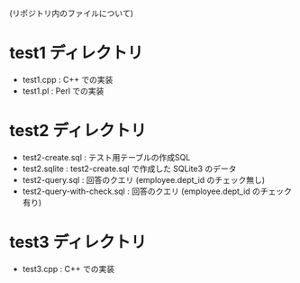 (リポジトリ内のファイルについて)

# test1 ディレクトリ
- test1.cpp                  : C++ での実装
- test1.pl                   : Perl での実装

# test2 ディレクトリ
- test2-create.sql           : テスト用テーブルの作成SQL
- test2.sqlite               : test2-create.sql で作成した SQLite3 のデータ
- test2-query.sql            : 回答のクエリ (employee.dept_id のチェック無し)
- test2-query-with-check.sql : 回答のクエリ (employee.dept_id のチェック有り)

# test3 ディレクトリ
- test3.cpp                  : C++ での実装
